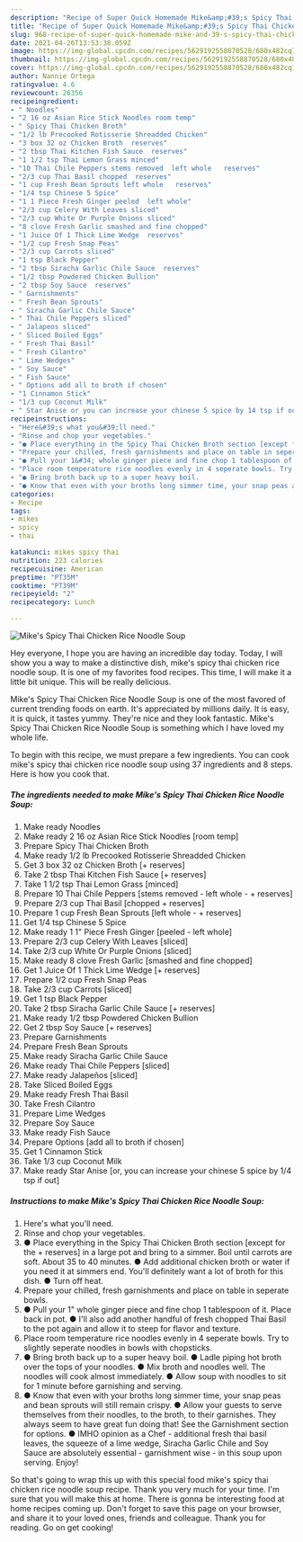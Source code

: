 ```yaml
---
description: "Recipe of Super Quick Homemade Mike&amp;#39;s Spicy Thai Chicken Rice Noodle Soup"
title: "Recipe of Super Quick Homemade Mike&amp;#39;s Spicy Thai Chicken Rice Noodle Soup"
slug: 968-recipe-of-super-quick-homemade-mike-and-39-s-spicy-thai-chicken-rice-noodle-soup
date: 2021-04-26T13:53:38.059Z
image: https://img-global.cpcdn.com/recipes/5629192558870528/680x482cq70/mikes-spicy-thai-chicken-rice-noodle-soup-recipe-main-photo.jpg
thumbnail: https://img-global.cpcdn.com/recipes/5629192558870528/680x482cq70/mikes-spicy-thai-chicken-rice-noodle-soup-recipe-main-photo.jpg
cover: https://img-global.cpcdn.com/recipes/5629192558870528/680x482cq70/mikes-spicy-thai-chicken-rice-noodle-soup-recipe-main-photo.jpg
author: Nannie Ortega
ratingvalue: 4.6
reviewcount: 26356
recipeingredient:
- " Noodles"
- "2 16 oz Asian Rice Stick Noodles room temp"
- " Spicy Thai Chicken Broth"
- "1/2 lb Precooked Rotisserie Shreadded Chicken"
- "3 box 32 oz Chicken Broth  reserves"
- "2 tbsp Thai Kitchen Fish Sauce  reserves"
- "1 1/2 tsp Thai Lemon Grass minced"
- "10 Thai Chile Peppers stems removed  left whole   reserves"
- "2/3 cup Thai Basil chopped  reserves"
- "1 cup Fresh Bean Sprouts left whole   reserves"
- "1/4 tsp Chinese 5 Spice"
- "1 1 Piece Fresh Ginger peeled  left whole"
- "2/3 cup Celery With Leaves sliced"
- "2/3 cup White Or Purple Onions sliced"
- "8 clove Fresh Garlic smashed and fine chopped"
- "1 Juice Of 1 Thick Lime Wedge  reserves"
- "1/2 cup Fresh Snap Peas"
- "2/3 cup Carrots sliced"
- "1 tsp Black Pepper"
- "2 tbsp Siracha Garlic Chile Sauce  reserves"
- "1/2 tbsp Powdered Chicken Bullion"
- "2 tbsp Soy Sauce  reserves"
- " Garnishments"
- " Fresh Bean Sprouts"
- " Siracha Garlic Chile Sauce"
- " Thai Chile Peppers sliced"
- " Jalapeos sliced"
- " Sliced Boiled Eggs"
- " Fresh Thai Basil"
- " Fresh Cilantro"
- " Lime Wedges"
- " Soy Sauce"
- " Fish Sauce"
- " Options add all to broth if chosen"
- "1 Cinnamon Stick"
- "1/3 cup Coconut Milk"
- " Star Anise or you can increase your chinese 5 spice by 14 tsp if out"
recipeinstructions:
- "Here&#39;s what you&#39;ll need."
- "Rinse and chop your vegetables."
- "● Place everything in the Spicy Thai Chicken Broth section [except for the + reserves] in a large pot and bring to a simmer. Boil until carrots are soft. About 35 to 40 minutes.                                                     ● Add additional chicken broth or water if you need it at simmers end. You&#39;ll definitely want a lot of broth for this dish.                                                                                                                         ● Turn off heat."
- "Prepare your chilled, fresh garnishments and place on table in seperate bowls."
- "● Pull your 1&#34; whole ginger piece and fine chop 1 tablespoon of it. Place back in pot.                                           ● I&#39;ll also add another handful of fresh chopped Thai Basil to the pot again and allow it to steep for flavor and texture."
- "Place room temperature rice noodles evenly in 4 seperate bowls. Try to slightly seperate noodles in bowls with chopsticks."
- "● Bring broth back up to a super heavy boil.                                            ● Ladle piping hot broth over the tops of your noodles.                               ● Mix broth and noodles well. The noodles will cook almost immediately.                                              ● Allow soup with noodles to sit for 1 minute before garnishing and serving."
- "● Know that even with your broths long simmer time, your snap peas and bean sprouts will still remain crispy.                                                                         ● Allow your guests to serve themselves from their noodles, to the broth, to their garnishes. They always seem to have great fun doing that! See the Garnishment section for options.                                                                                                                                                                            ● IMHO opinion as a Chef - additional fresh thai basil leaves, the squeeze of a lime wedge, Siracha Garlic Chile and Soy Sauce are absolutely essential - garnishment wise - in this soup upon serving. Enjoy!"
categories:
- Recipe
tags:
- mikes
- spicy
- thai

katakunci: mikes spicy thai 
nutrition: 223 calories
recipecuisine: American
preptime: "PT35M"
cooktime: "PT39M"
recipeyield: "2"
recipecategory: Lunch

---
```



![Mike&#39;s Spicy Thai Chicken Rice Noodle Soup](https://img-global.cpcdn.com/recipes/5629192558870528/680x482cq70/mikes-spicy-thai-chicken-rice-noodle-soup-recipe-main-photo.jpg)

Hey everyone, I hope you are having an incredible day today. Today, I will show you a way to make a distinctive dish, mike&#39;s spicy thai chicken rice noodle soup. It is one of my favorites food recipes. This time, I will make it a little bit unique. This will be really delicious.



Mike&#39;s Spicy Thai Chicken Rice Noodle Soup is one of the most favored of current trending foods on earth. It's appreciated by millions daily. It is easy, it is quick, it tastes yummy. They're nice and they look fantastic. Mike&#39;s Spicy Thai Chicken Rice Noodle Soup is something which I have loved my whole life.


To begin with this recipe, we must prepare a few ingredients. You can cook mike&#39;s spicy thai chicken rice noodle soup using 37 ingredients and 8 steps. Here is how you cook that.

<!--inarticleads1-->

##### The ingredients needed to make Mike&#39;s Spicy Thai Chicken Rice Noodle Soup:

1. Make ready  Noodles
1. Make ready 2 16 oz Asian Rice Stick Noodles [room temp]
1. Prepare  Spicy Thai Chicken Broth
1. Make ready 1/2 lb Precooked Rotisserie Shreadded Chicken
1. Get 3 box 32 oz Chicken Broth [+ reserves]
1. Take 2 tbsp Thai Kitchen Fish Sauce [+ reserves]
1. Take 1 1/2 tsp Thai Lemon Grass [minced]
1. Prepare 10 Thai Chile Peppers [stems removed - left whole - + reserves]
1. Prepare 2/3 cup Thai Basil [chopped + reserves]
1. Prepare 1 cup Fresh Bean Sprouts [left whole - + reserves]
1. Get 1/4 tsp Chinese 5 Spice
1. Make ready 1 1&#34; Piece Fresh Ginger [peeled - left whole]
1. Prepare 2/3 cup Celery With Leaves [sliced]
1. Take 2/3 cup White Or Purple Onions [sliced]
1. Make ready 8 clove Fresh Garlic [smashed and fine chopped]
1. Get 1 Juice Of 1 Thick Lime Wedge [+ reserves]
1. Prepare 1/2 cup Fresh Snap Peas
1. Take 2/3 cup Carrots [sliced]
1. Get 1 tsp Black Pepper
1. Take 2 tbsp Siracha Garlic Chile Sauce [+ reserves]
1. Make ready 1/2 tbsp Powdered Chicken Bullion
1. Get 2 tbsp Soy Sauce [+ reserves]
1. Prepare  Garnishments
1. Prepare  Fresh Bean Sprouts
1. Make ready  Siracha Garlic Chile Sauce
1. Make ready  Thai Chile Peppers [sliced]
1. Make ready  Jalapeños [sliced]
1. Take  Sliced Boiled Eggs
1. Make ready  Fresh Thai Basil
1. Take  Fresh Cilantro
1. Prepare  Lime Wedges
1. Prepare  Soy Sauce
1. Make ready  Fish Sauce
1. Prepare  Options [add all to broth if chosen]
1. Get 1 Cinnamon Stick
1. Take 1/3 cup Coconut Milk
1. Make ready  Star Anise [or, you can increase your chinese 5 spice by 1/4 tsp if out]




<!--inarticleads2-->

##### Instructions to make Mike&#39;s Spicy Thai Chicken Rice Noodle Soup:

1. Here&#39;s what you&#39;ll need.
1. Rinse and chop your vegetables.
1. ● Place everything in the Spicy Thai Chicken Broth section [except for the + reserves] in a large pot and bring to a simmer. Boil until carrots are soft. About 35 to 40 minutes.                                                     ● Add additional chicken broth or water if you need it at simmers end. You&#39;ll definitely want a lot of broth for this dish.                                                                                                                         ● Turn off heat.
1. Prepare your chilled, fresh garnishments and place on table in seperate bowls.
1. ● Pull your 1&#34; whole ginger piece and fine chop 1 tablespoon of it. Place back in pot.                                           ● I&#39;ll also add another handful of fresh chopped Thai Basil to the pot again and allow it to steep for flavor and texture.
1. Place room temperature rice noodles evenly in 4 seperate bowls. Try to slightly seperate noodles in bowls with chopsticks.
1. ● Bring broth back up to a super heavy boil.                                            ● Ladle piping hot broth over the tops of your noodles.                               ● Mix broth and noodles well. The noodles will cook almost immediately.                                              ● Allow soup with noodles to sit for 1 minute before garnishing and serving.
1. ● Know that even with your broths long simmer time, your snap peas and bean sprouts will still remain crispy.                                                                         ● Allow your guests to serve themselves from their noodles, to the broth, to their garnishes. They always seem to have great fun doing that! See the Garnishment section for options.                                                                                                                                                                            ● IMHO opinion as a Chef - additional fresh thai basil leaves, the squeeze of a lime wedge, Siracha Garlic Chile and Soy Sauce are absolutely essential - garnishment wise - in this soup upon serving. Enjoy!




So that's going to wrap this up with this special food mike&#39;s spicy thai chicken rice noodle soup recipe. Thank you very much for your time. I'm sure that you will make this at home. There is gonna be interesting food at home recipes coming up. Don't forget to save this page on your browser, and share it to your loved ones, friends and colleague. Thank you for reading. Go on get cooking!
